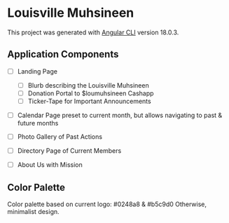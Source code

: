 # Louisville Muhsineen

This project was generated with [Angular CLI](https://github.com/angular/angular-cli) version 18.0.3.


## Application Components

 - [ ] Landing Page
	 - [ ] Blurb describing the Louisville Muhsineen
	 - [ ] Donation Portal to $loumuhsineen Cashapp
	 - [ ] Ticker-Tape for Important Announcements
 - [ ] Calendar Page preset to current month, but allows navigating to past & future months
 - [ ] Photo Gallery of Past Actions
 - [ ] Directory Page of Current Members
 - [ ] About Us with Mission


## Color Palette

Color palette based on current logo:
#0248a8 & #b5c9d0
Otherwise, minimalist design.
